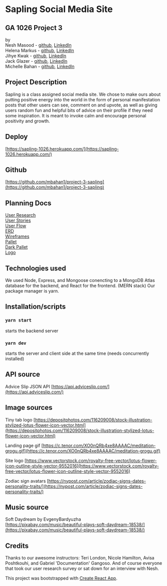 # Sapling Social Media Site
## GA 1026 Project 3 
by  
Nesh Masood - [github](https://github.com/neshmasood), [LinkedIn](https://www.linkedin.com/in/neshmasood/)  
Helena Markus - [github](https://github.com/helenamarkus14), [LinkedIn](https://www.linkedin.com/in/helena-markus/)  
Jihye Kwak - [github](https://github.com/jihyekwak), [LinkedIn](https://www.linkedin.com/in/jihye-kwak/)  
Jack Glazer - [github](https://github.com/jackrobert0220), [LinkedIn](https://www.linkedin.com/in/jack-glazer/)  
Michelle Bahan - [github](https://github.com/mbahan1), [LinkedIn](linkedin.com/in/michelle-bahan/)  

## Project Description  
Sapling is a class assigned social media site. We chose to make ours about putting positive energy into the world in the form of personal manifestation posts that other users can see, comment on and upvote, as well as giving users random fun and helpful bits of advice on their profile if they need some inspiration. It is meant to invoke calm and encourage personal positivity and growth.

## Deploy
[https://sapling-1026.herokuapp.com/](https://sapling-1026.herokuapp.com/)

## Github
[https://github.com/mbahan1/project-3-sapling](https://github.com/mbahan1/project-3-sapling)

## Planning Docs
[User Research](/planning/saplingUserResearchSurvey.pdf)  
[User Stories](/planning/userStories.png)  
[User Flow](/planning/userFlow.png)  
[ERD](/planning/ERD.png)  
[Wireframes](/planning/wireframes/)  
[Pallet](/planning/colorPallet.png)  
[Dark Pallet](/planning/wireframes/darkModePallet.png)  
[Logo](/planning/logoIdeas.png)  

## Technologies used
We used Node, Express, and Mongoose conencting to a MongoDB Atlas database for the backend, and React for the frontend. (MERN stack)
Our package manager is yarn.

## Installation/scripts
###   `yarn start` 
starts the backend server
### `yarn dev` 
starts the server and client side at the same time (needs concurrently installed)

## API source
Advice Slip JSON API [https://api.adviceslip.com/](https://api.adviceslip.com/)

## Image sources
Tiny tab logo [https://depositphotos.com/116209008/stock-illustration-stylized-lotus-flower-icon-vector.html](https://depositphotos.com/116209008/stock-illustration-stylized-lotus-flower-icon-vector.html)  

Landing page gif [https://c.tenor.com/XO0nQRb4xe8AAAAC/meditation-grogu.gif](https://c.tenor.com/XO0nQRb4xe8AAAAC/meditation-grogu.gif)  

Site logo [https://www.vectorstock.com/royalty-free-vector/lotus-flower-icon-outline-style-vector-9552016](https://www.vectorstock.com/royalty-free-vector/lotus-flower-icon-outline-style-vector-9552016)  

Zodiac sign avatars [https://nypost.com/article/zodiac-signs-dates-personality-traits/](https://nypost.com/article/zodiac-signs-dates-personality-traits/)  

## Music source
Soft Daydream by EvgenyBardyuzha  
[https://pixabay.com/music/beautiful-plays-soft-daydream-18538/](https://pixabay.com/music/beautiful-plays-soft-daydream-18538/)

## Credits
Thanks to our awesome instructors: Teri London, Nicole Hamilton, Avisa Poshtkouhi, and Gabriel 'Documentation' Gangoso. And of course everyone that took our user research survey or sat down for an interview with Nesh.


This project was bootstrapped with [Create React App](https://github.com/facebook/create-react-app).

